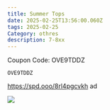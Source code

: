 ```yaml
---
title: Summer Tops
date: 2025-02-25T13:56:00.060Z
tags: 2025-02-25
Category: othres
description: 7-8xx
---
```

<!--StartFragment-->

C﻿oupon Code: OVE9TDDZ



<pre class="language-javascript"><code

class="language-javascript">OVE9TDDZ</code></pre>

https://spd.ooo/8rl4pgcvkh  ad <!--StartFragment-->

![](https://m.media-amazon.com/images/I/81VZZaYD+dL._AC_SY741_.jpg)

<!--EndFragment-->